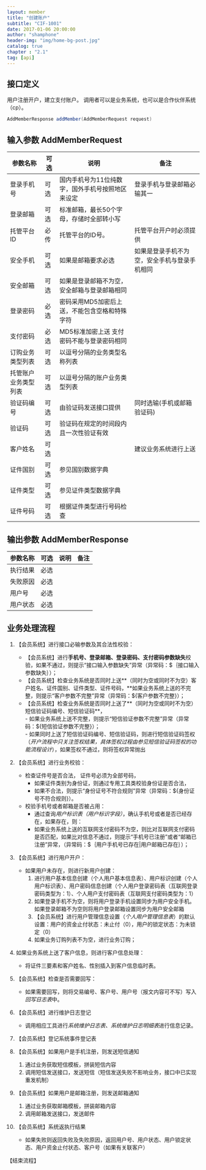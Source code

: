 ```yaml
---
layout: member 
title: "创建账户"  
subtitle: "CIF-1001"  
date: 2017-01-06 20:00:00  
author: "shamphone"  
header-img: "img/home-bg-post.jpg"  
catalog: true  
chapter : "2.1"
tag: [api]  
---
```


## 接口定义

用户注册开户，建立支付账户。 调用者可以是业务系统，也可以是合作伙伴系统（cp）。

```java
AddMemberResponse addMember(AddMemberRequest request)
```

## 输入参数 AddMemberRequest

| 参数名称         | 可选         | 说明                                           |  备注                      |
|------------------|--------------|------------------------------------------------|----------------------------|
| 登录手机号       | 可选         | 国内手机号为11位纯数字，国外手机号按照地区来设定| 登录手机与登录邮箱必输其一 |
| 登录邮箱         | 可选         | 标准邮箱，最长50个字母，存储时全部转小写       |                            |
| 托管平台ID       | 必传         | 托管平台的ID号。                               | 托管平台开户时必须提供     |
| 安全手机         | 可选         | 如果是邮箱要求必选                             | 如果是登录手机不为空，安全手机与登录手机相同 |
| 安全邮箱         | 可选         | 如果是登录邮箱不为空，安全邮箱与登录邮箱相同   |                            |
| 登录密码         | 必选         | 密码采用MD5加密后上送，不能包含空格和特殊字符  |                            |
| 支付密码         | 必选         |  MD5标准加密上送 支付密码不能与登录密码相同    |                            |
| 订购业务类型列表 | 可选         | 以逗号分隔的业务类型名称列表                   |                            |
| 托管账户业务类型列表 | 可选     | 以逗号分隔的账户业务类型列表                   |             |
| 验证码编号       | 可选         | 由验证码发送接口提供                           | 同时选输(手机或邮箱验证码) |
| 验证码           | 可选         | 验证码在规定的时间段内且一次性验证有效         |                            |
| 客户姓名         | 可选         |                                                | 建议业务系统进行上送       |
| 证件国别         | 可选         | 参见国别数据字典                               |                            |
| 证件类型         | 可选         | 参见证件类型数据字典                           |                            |
| 证件号码         | 可选         | 根据证件类型进行号码检查                       |                            |

## 输出参数 AddMemberResponse

| 参数名称         | 可选         | 说明                                           |  备注                      |
|------------------|--------------|------------------------------------------------|----------------------------|
| 执行结果         | 必选         |                                                |                            |
| 失败原因         | 必选         |                                                |                            |
| 用户号           | 必选         |                                                |                            |
| 用户状态         | 必选         |                                                |                            |

 

## 业务处理流程

1. 【会员系统】进行接口必输参数及其合法性校验：  
   - 【会员系统】进行**手机号、登录邮箱、登录密码、支付密码参数缺失**校验，如果不通过，则提示“接口输入参数缺失”异常（异常码：\$｛接口输入参数缺失｝）；    
   - 【会员系统】检查业务系统是否同时上送**（同时为空或同时不为空）客户姓名、证件国别、证件类型、证件号码，**如果业务系统上送的不完整，则提示“客户参数不完整”异常（异常码：\${客户参数不完整}）；    
   - 【会员系统】检查业务系统是否同时上送了**（同时为空或同时不为空）短信验证码编号、短信验证码**，  
         - 如果业务系统上送不完整，则提示“短信验证参数不完整”异常（异常码：\${短信验证参数不完整}）；  
         - 如果同时上送了短信验证码编号、短信验证码，则进行短信验证码签权（*开户流程中只关注签权结果，具体签权过程由参见短信验证码签权的功能流程设计*），如果签权不通过，则将签权异常抛出  

2. 【会员系统】进行业务校验：
   - 检查证件号是否合法， 证件号必须为全部号码，  
     - 如果证件类别为身份证，则通过专用工具类校验身份证是否合法，  
	 - 如果不合法，则提示“身份证号不符合规则”异常（异常码：\${身份证号不符合规则}）。  
   - 校验手机号或者邮箱是否被占用：
     - 通过查询*用户标识表（用户标识字段）*，确认手机号或者是否已经存在，如果存在，则： 
     - 如果业务系统上送的互联网支付密码不为空，则比对互联网支付密码是否匹配，如果比对信息不通过，则提示“手机号已注册”或者“邮箱已注册”异常，（异常码：\$｛用户手机号已存在\|用户邮箱已存在｝）；

3. 【会员系统】进行用户开户：
    - 如果用户未存在，则进行新用户创建：  
        1. 进行用户基本信息创建（个人用户基本信息表）、用户标识创建（个人用户标识表）、用户密码信息创建（个人用户登录密码表（互联网登录密码类型为：1）、个人用户支付密码表（互联网支付密码类型为：1）  
        2. 如果登录手机不为空，则将用户登录手机设置同步为用户安全手机。如果登录邮箱不为空则将用户登录邮箱设置同步为用户安全邮箱
		3. 【会员系统】进行用户管理信息设置（*个人用户管理信息表*）的默认设置：用户的资金止付状态：未止付（0），用户的锁定状态：为未锁定（0）
		4. 如果业务订购列表不为空，进行业务订购；

4. 如果业务系统上送了客户信息，则进行客户信息处理：  
	- 将证件三要素和客户姓名、性别插入到客户信息临时表。

5. 【会员系统】检查是否需要回写： 
	- 如果需要回写，则将交易编号、客户号、用户号（报文内容可不写）写入*回写日志表*中。

6. 【会员系统】进行维护日志登记  
	- 调用相应工具进行*系统维护日志表、系统维护日志明细表*进行信息记录。  

7. 【会员系统】登记系统事件登记表  

8. 【会员系统】如果用户是手机注册，则发送短信通知  
	1. 通过业务获取短信模板，拼装短信内容  
	2. 调用短信发送接口，发送短信（短信发送失败不影响业务，接口中已实现重发机制）  
	
9. 【会员系统】如果用户是邮箱注册，则发送邮箱通知  
	1. 通过业务获取邮箱模板，拼装邮箱内容  
	2. 调用邮箱发送接口，发送邮件   
	
10. 【会员系统】系统返执行结果  
	- 如果失败则返回失败及失败原因，返回用户号、用户状态、用户锁定状态、用户资金止付状态、客户号（如果有关联客户）

【结束流程】